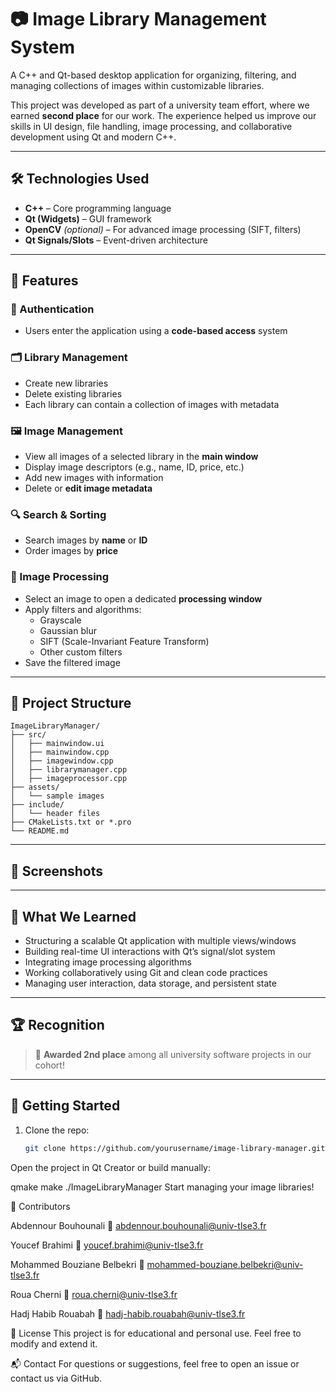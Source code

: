 # 📷 Image Library Management System

A C++ and Qt-based desktop application for organizing, filtering, and managing collections of images within customizable libraries.

This project was developed as part of a university team effort, where we earned **second place** for our work. The experience helped us improve our skills in UI design, file handling, image processing, and collaborative development using Qt and modern C++.

---

## 🛠️ Technologies Used

- **C++** – Core programming language
- **Qt (Widgets)** – GUI framework
- **OpenCV** *(optional)* – For advanced image processing (SIFT, filters)
- **Qt Signals/Slots** – Event-driven architecture

---

## 🎯 Features

### 🔐 Authentication
- Users enter the application using a **code-based access** system

### 🗂️ Library Management
- Create new libraries
- Delete existing libraries
- Each library can contain a collection of images with metadata

### 🖼️ Image Management
- View all images of a selected library in the **main window**
- Display image descriptors (e.g., name, ID, price, etc.)
- Add new images with information
- Delete or **edit image metadata**

### 🔍 Search & Sorting
- Search images by **name** or **ID**
- Order images by **price**

### 🧪 Image Processing
- Select an image to open a dedicated **processing window**
- Apply filters and algorithms:
  - Grayscale
  - Gaussian blur
  - SIFT (Scale-Invariant Feature Transform)
  - Other custom filters
- Save the filtered image

---

## 🧭 Project Structure


```
ImageLibraryManager/
├── src/
│   ├── mainwindow.ui
│   ├── mainwindow.cpp
│   ├── imagewindow.cpp
│   ├── librarymanager.cpp
│   ├── imageprocessor.cpp
├── assets/
│   └── sample images
├── include/
│   └── header files
├── CMakeLists.txt or *.pro
└── README.md
```


---

## 📸 Screenshots



---

## 🧠 What We Learned

- Structuring a scalable Qt application with multiple views/windows
- Building real-time UI interactions with Qt’s signal/slot system
- Integrating image processing algorithms
- Working collaboratively using Git and clean code practices
- Managing user interaction, data storage, and persistent state

---

## 🏆 Recognition

> 🎉 **Awarded 2nd place** among all university software projects in our cohort!

---

## 🚀 Getting Started

1. Clone the repo:
   ```bash
   git clone https://github.com/yourusername/image-library-manager.git
Open the project in Qt Creator or build manually:

qmake
make
./ImageLibraryManager
Start managing your image libraries!

🤝 Contributors

Abdennour Bouhounali
📧 abdennour.bouhounali@univ-tlse3.fr

Youcef Brahimi
📧 youcef.brahimi@univ-tlse3.fr

Mohammed Bouziane Belbekri
📧 mohammed-bouziane.belbekri@univ-tlse3.fr

Roua Cherni
📧 roua.cherni@univ-tlse3.fr

Hadj Habib Rouabah
📧 hadj-habib.rouabah@univ-tlse3.fr


📄 License
This project is for educational and personal use. Feel free to modify and extend it.

📬 Contact
For questions or suggestions, feel free to open an issue or contact us via GitHub.
